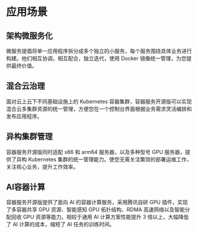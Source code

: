 # 应用场景



## 架构微服务化

微服务提倡将单一应用程序拆分成多个独立的小服务，每个服务围绕具体业务进行构建。他们相互协调，相互配合，独立迭代，使用 Docker 镜像统一管理，为您提供最终价值。
![]()

## 混合云治理

面对云上云下不同基础设施上的 Kubernetes 容器集群，容器服务开源版可以实现混合云多集群资源的统一管理，方便您在一个控制台界面根据业务需求灵活编排和发布应用程序。
![]()

## 异构集群管理

容器服务开源版同时适配 x86 和 arm64 服务器，以及多种型号 GPU 服务器，提供了异构 Kubernetes 集群的统一管理能力。使您无需关注繁琐的部署运维工作，关注核心业务，提升工作效率。
![]()

## AI容器计算

容器服务开源版提供了面向 AI 的容器计算服务，采用腾讯自研 GPU 插件，实现了多容器共享 GPU 资源、智能感知 GPU 拓扑结构、RDMA 高速网络以及智能分配回收 GPU 资源等能力。相较于通用 AI 计算方案性能提升 3 倍以上，大幅降低了 AI 计算的成本，缩短了 AI 任务的训练时间。

![]()

